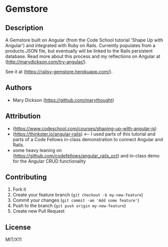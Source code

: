 # Gemstore

## Description
A Gemstore built on Angular (from the Code School tutorial 'Shape Up with Angular') and integrated with Ruby on Rails. Currently populates from a products.JSON file, but eventually will be linked to the Rails persistent database. Read more about this process and my reflections on Angular at (http://marydickson.com/try-angular/).

See it at (https://railsy-gemstore.herokuapp.com/).

## Authors

* Mary Dickson (https://github.com/marythought)

## Attribution

* (https://www.codeschool.com/courses/shaping-up-with-angular-js)
* (https://thinkster.io/angular-rails) <-- I used parts of this tutorial and parts of a Code Fellows in-class demonstration to connect Angular and Rails.
* some heavy leaning on (https://github.com/codefellows/angular_rails_oct) and in-class demo for the Angular CRUD functionality

## Contributing

1. Fork it
2. Create your feature branch (`git checkout -b my-new-feature`)
3. Commit your changes (`git commit -am 'Add some feature'`)
4. Push to the branch (`git push origin my-new-feature`)
5. Create new Pull Request

## License

MIT/X11
